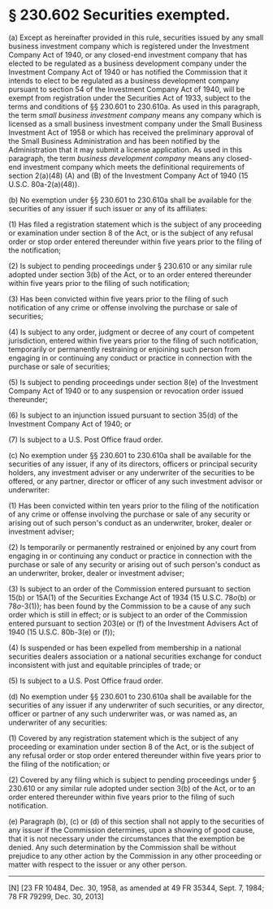# § 230.602   Securities exempted.

(a) Except as hereinafter provided in this rule, securities issued by any small business investment company which is registered under the Investment Company Act of 1940, or any closed-end investment company that has elected to be regulated as a business development company under the Investment Company Act of 1940 or has notified the Commission that it intends to elect to be regulated as a business development company pursuant to section 54 of the Investment Company Act of 1940, will be exempt from registration under the Securities Act of 1933, subject to the terms and conditions of §§ 230.601 to 230.610a. As used in this paragraph, the term *small business investment company* means any company which is licensed as a small business investment company under the Small Business Investment Act of 1958 or which has received the preliminary approval of the Small Business Administration and has been notified by the Administration that it may submit a license application. As used in this paragraph, the term *business development company* means any closed-end investment company which meets the definitional requirements of section 2(a)(48) (A) and (B) of the Investment Company Act of 1940 (15 U.S.C. 80a-2(a)(48)).


(b) No exemption under §§ 230.601 to 230.610a shall be available for the securities of any issuer if such issuer or any of its affiliates: 


(1) Has filed a registration statement which is the subject of any proceeding or examination under section 8 of the Act, or is the subject of any refusal order or stop order entered thereunder within five years prior to the filing of the notification; 


(2) Is subject to pending proceedings under § 230.610 or any similar rule adopted under section 3(b) of the Act, or to an order entered thereunder within five years prior to the filing of such notification; 


(3) Has been convicted within five years prior to the filing of such notification of any crime or offense involving the purchase or sale of securities; 


(4) Is subject to any order, judgment or decree of any court of competent jurisdiction, entered within five years prior to the filing of such notification, temporarily or permanently restraining or enjoining such person from engaging in or continuing any conduct or practice in connection with the purchase or sale of securities; 


(5) Is subject to pending proceedings under section 8(e) of the Investment Company Act of 1940 or to any suspension or revocation order issued thereunder; 


(6) Is subject to an injunction issued pursuant to section 35(d) of the Investment Company Act of 1940; or 


(7) Is subject to a U.S. Post Office fraud order. 


(c) No exemption under §§ 230.601 to 230.610a shall be available for the securities of any issuer, if any of its directors, officers or principal security holders, any investment adviser or any underwriter of the securities to be offered, or any partner, director or officer of any such investment advisor or underwriter: 


(1) Has been convicted within ten years prior to the filing of the notification of any crime or offense involving the purchase or sale of any security or arising out of such person's conduct as an underwriter, broker, dealer or investment adviser; 


(2) Is temporarily or permanently restrained or enjoined by any court from engaging in or continuing any conduct or practice in connection with the purchase or sale of any security or arising out of such person's conduct as an underwriter, broker, dealer or investment adviser; 


(3) Is subject to an order of the Commission entered pursuant to section 15(b) or 15A(1) of the Securities Exchange Act of 1934 (15 U.S.C. 78*o*(b) or 78*o*-3(1)); has been found by the Commission to be a cause of any such order which is still in effect; or is subject to an order of the Commission entered pursuant to section 203(e) or (f) of the Investment Advisers Act of 1940 (15 U.S.C. 80b-3(e) or (f));


(4) Is suspended or has been expelled from membership in a national securities dealers association or a national securities exchange for conduct inconsistent with just and equitable principles of trade; or 


(5) Is subject to a U.S. Post Office fraud order. 


(d) No exemption under §§ 230.601 to 230.610a shall be available for the securities of any issuer if any underwriter of such securities, or any director, officer or partner of any such underwriter was, or was named as, an underwriter of any securities: 


(1) Covered by any registration statement which is the subject of any proceeding or examination under section 8 of the Act, or is the subject of any refusal order or stop order entered thereunder within five years prior to the filing of the notification; or 


(2) Covered by any filing which is subject to pending proceedings under § 230.610 or any similar rule adopted under section 3(b) of the Act, or to an order entered thereunder within five years prior to the filing of such notification. 


(e) Paragraph (b), (c) or (d) of this section shall not apply to the securities of any issuer if the Commission determines, upon a showing of good cause, that it is not necessary under the circumstances that the exemption be denied. Any such determination by the Commission shall be without prejudice to any other action by the Commission in any other proceeding or matter with respect to the issuer or any other person. 



---

[N] [23 FR 10484, Dec. 30, 1958, as amended at 49 FR 35344, Sept. 7, 1984; 78 FR 79299, Dec. 30, 2013]




